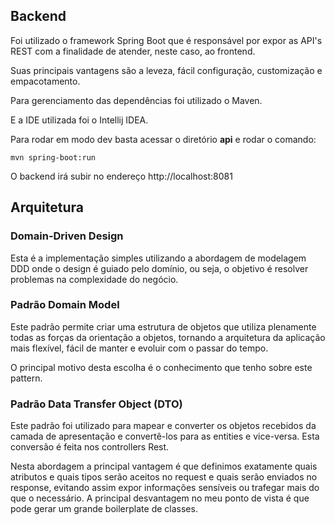 ## Backend

Foi utilizado o framework Spring Boot que é responsável por expor as API's REST com a finalidade de atender, neste caso, ao frontend.

Suas principais vantagens são a leveza, fácil configuração, customização e empacotamento. 

Para gerenciamento das dependências foi utilizado o Maven.

E a IDE utilizada foi o Intellij IDEA.

Para rodar em modo dev basta acessar o diretório **api** e rodar o comando:
```
mvn spring-boot:run
```

O backend irá subir no endereço http://localhost:8081

## Arquitetura

### Domain-Driven Design

Esta é a implementação simples utilizando a abordagem de modelagem DDD onde o design é guiado pelo domínio, ou seja, o objetivo é resolver problemas na complexidade do negócio.

### Padrão Domain Model

Este padrão permite criar uma estrutura de objetos que utiliza plenamente todas as forças da orientação a objetos, tornando a arquitetura da aplicação mais flexível, fácil de manter e evoluir com o passar do tempo.

O principal motivo desta escolha é o conhecimento que tenho sobre este pattern.

### Padrão Data Transfer Object (DTO)
Este padrão foi utilizado para mapear e converter os objetos recebidos da camada de apresentação e convertê-los para as entities e vice-versa. Esta conversão é feita nos controllers Rest.

Nesta abordagem a principal vantagem é que definimos exatamente quais atributos e quais tipos serão aceitos no request e quais serão enviados no response, evitando assim expor informações sensíveis ou trafegar mais do que o necessário.
A principal desvantagem no meu ponto de vista é que pode gerar um grande boilerplate de classes.


